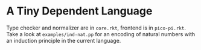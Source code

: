 # A Tiny Dependent Language

Type checker and normalizer are in `core.rkt`, frontend is in `pico-pi.rkt`.
Take a look at `examples/ind-nat.pp` for an encoding of natural numbers with an
induction principle in the current language.

